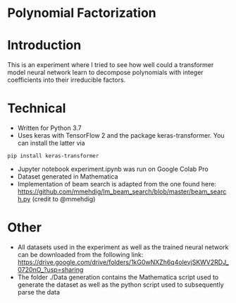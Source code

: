 # Polynomial Factorization

# Introduction

This is an experiment where I tried to see how well could a transformer model neural network learn to decompose polynomials with integer coefficients into their irreducible factors.

# Technical
* Written for Python 3.7
* Uses keras with TensorFlow 2 and the package keras-transformer. You can install the latter via

```console
pip install keras-transformer
```

* Jupyter notebook experiment.ipynb was run on Google Colab Pro
* Dataset generated in Mathematica
* Implementation of beam search is adapted from the one found here: https://github.com/mmehdig/lm_beam_search/blob/master/beam_search.py (credit to @mmehdig)

# Other

* All datasets used in the experiment as well as the trained neural network can be downloaded from the following link: 
https://drive.google.com/drive/folders/1kG0wNXZh6q4olevjSKWV2RDJ_0720nO_?usp=sharing
* The folder ./Data generation contains the Mathematica script used to generate the dataset as well as the python script used to subsequently parse the data

